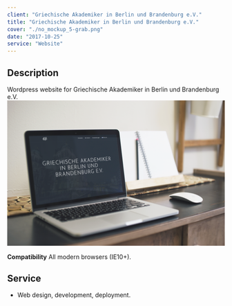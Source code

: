 ```yaml
---
client: "Griechische Akademiker in Berlin und Brandenburg e.V."
title: "Griechische Akademiker in Berlin und Brandenburg e.V."
cover: "./no_mockup_5-grab.png"
date: "2017-10-25"
service: "Website"
---
```

## Description
Wordpress website for Griechische Akademiker in Berlin und Brandenburg e.V.
![Griechische Akademiker website mockup](./no_mockup_5-grab.png)

**Compatibility**
All modern browsers (IE10+). 

## Service
- Web design, development, deployment.